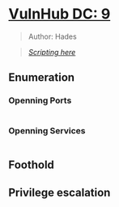 # <a href='https://www.vulnhub.com/entry/dc-9,412/' target="blank">VulnHub DC: 9</a>

> Author: Hades

> [*Scripting here*](https://github.com/leecybersec/scripting)

## Enumeration

### Openning Ports

``` bash

```

### Openning Services

``` bash

```

## Foothold

## Privilege escalation